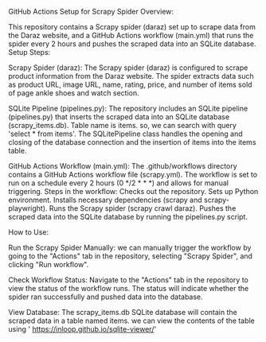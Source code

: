 GitHub Actions Setup for Scrapy Spider
Overview:

This repository contains a Scrapy spider (daraz) set up to scrape data from the Daraz website, and a GitHub Actions workflow (main.yml) that runs the spider every 2 hours and pushes the scraped data into an SQLite database.
Setup Steps:

Scrapy Spider (daraz):
      The Scrapy spider (daraz) is configured to scrape product information from the Daraz website.
      The spider extracts data such as product URL, image URL, name, rating, price, and number of items sold of page ankle shoes and watch section.

SQLite Pipeline (pipelines.py):
      The repository includes an SQLite pipeline (pipelines.py) that inserts the scraped data into an SQLite database (scrapy_items.db).
      Table name is items. so, we can search with query 'select * from items'.
      The SQLitePipeline class handles the opening and closing of the database connection and the insertion of items into the items table.

GitHub Actions Workflow (main.yml):
        The .github/workflows directory contains a GitHub Actions workflow file (scrapy.yml).
        The workflow is set to run on a schedule every 2 hours (0 */2 * * *) and allows for manual triggering.
        Steps in the workflow:
            Checks out the repository.
            Sets up Python environment.
            Installs necessary dependencies (scrapy and scrapy-playwright).
            Runs the Scrapy spider (scrapy crawl daraz).
            Pushes the scraped data into the SQLite database by running the pipelines.py script.

How to Use:

Run the Scrapy Spider Manually:
        we can manually trigger the workflow by going to the "Actions" tab in the repository, selecting "Scrapy Spider", and clicking "Run workflow".

  Check Workflow Status:
        Navigate to the "Actions" tab in the repository to view the status of the workflow runs.
        The status will indicate whether the spider ran successfully and pushed data into the database.

  View Database:
        The scrapy_items.db SQLite database will contain the scraped data in a table named items.
        we can view the contents of the table using ' https://inloop.github.io/sqlite-viewer/'
